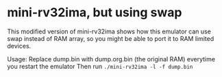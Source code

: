 # mini-rv32ima, but using swap

This modified version of mini-rv32ima shows how this emulator can use swap instead of RAM array, so you might be able to port it to RAM limited devices.

Usage: Replace dump.bin with dump.org.bin (the original RAM) everytime you restart the emulator
Then run `./mini-rv32ima -l -f dump.bin`

